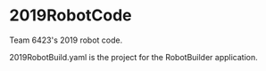 # 2019RobotCode
Team 6423's 2019 robot code.

2019RobotBuild.yaml is the project for the RobotBuilder application.
